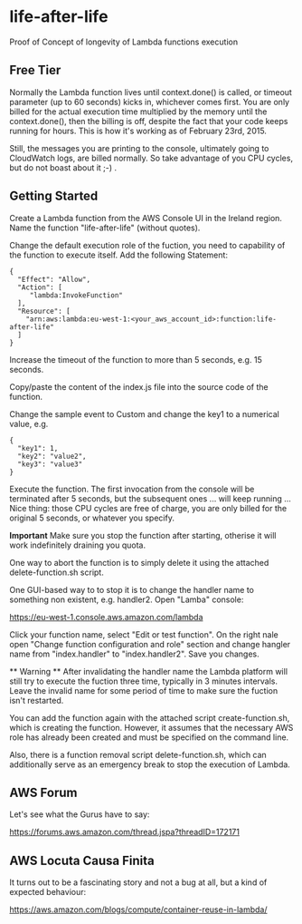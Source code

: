 # life-after-life
Proof of Concept of longevity of Lambda functions execution

Free Tier
---------

Normally the Lambda function lives until context.done() is called, or timeout parameter (up to 60 seconds) kicks in, whichever comes first. You are only billed for the actual execution time multiplied by the memory until the context.done(), then the billing is off, despite the fact that your code keeps running for hours. This is how it's working as of February 23rd, 2015.

Still, the messages you are printing to the console, ultimately going to CloudWatch logs, are billed normally. So take advantage of you CPU cycles, but do not boast about it ;-) .

Getting Started
---------------

Create a Lambda function from the AWS Console UI in the Ireland region. Name the function "life-after-life" (without quotes).

Change the default execution role of the fuction, you need to capability of the function to execute itself. Add the following Statement:


```
{
  "Effect": "Allow",
  "Action": [
     "lambda:InvokeFunction"
  ],
  "Resource": [
    "arn:aws:lambda:eu-west-1:<your_aws_account_id>:function:life-after-life"
  ]
}
```

Increase the timeout of the function to more than 5 seconds, e.g. 15 seconds.

Copy/paste the content of the index.js file into the source code of the function.

Change the sample event to Custom and change the key1 to a numerical value, e.g.

```
{
  "key1": 1,
  "key2": "value2",
  "key3": "value3"
}
```

Execute the function. The first invocation from the console will be terminated after 5 seconds, but the subsequent ones ... will keep running ... Nice thing: those CPU cycles are free of charge, you are only billed for the original 5 seconds, or whatever you specify.

**Important**
Make sure you stop the function after starting, otherise it will work indefinitely draining you quota.

One way to abort the function is to simply delete it using the attached delete-function.sh script.

One GUI-based way to to stop it is to change the handler name to something non existent, e.g. handler2. Open "Lamba" console:

https://eu-west-1.console.aws.amazon.com/lambda

Click your function name, select "Edit or test function". On the right nale open "Change function configuration and role" section and change hangler name from "index.handler" to "index.handler2". Save you changes.

** Warning **
After invalidating the handler name the Lambda platform will still try to execute the fuction three time, typically in 3 minutes intervals. Leave the invalid name for some period of time to make sure the fuction isn't restarted.

You can add the function again with the attached script create-function.sh, which is creating the function. However, it assumes that the necessary AWS role has already been created and must be specified on the command line.

Also, there is a function removal script delete-function.sh, which can additionally serve as an emergency break to stop the execution of Lambda.

AWS Forum
---------

Let's see what the Gurus have to say:

https://forums.aws.amazon.com/thread.jspa?threadID=172171

AWS Locuta Causa Finita
-----------------------

It turns out to be a fascinating story and not a bug at all, but a kind of expected behaviour:

https://aws.amazon.com/blogs/compute/container-reuse-in-lambda/
